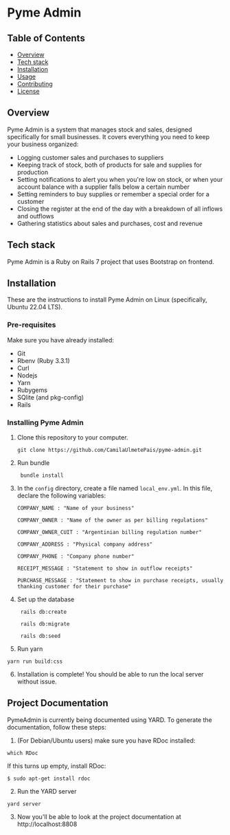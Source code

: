 # Pyme Admin

## Table of Contents
* [Overview](#overview)
* [Tech stack](#tech-stack)
* [Installation](#installation)
* [Usage](#usage)
* [Contributing](#contributing)
* [License](#license)

## Overview

Pyme Admin is a system that manages stock and sales, designed specifically for small businesses. It covers everything you need to keep your business organized:

* Logging customer sales and purchases to suppliers
* Keeping track of stock, both of products for sale and supplies for production
* Setting notifications to alert you when you're low on stock, or when your account balance with a supplier falls below a certain number
* Setting reminders to buy supplies or remember a special order for a customer
* Closing the register at the end of the day with a breakdown of all inflows and outflows
* Gathering statistics about sales and purchases, cost and revenue

## Tech stack

Pyme Admin is a Ruby on Rails 7 project that uses Bootstrap on frontend.

## Installation

These are the instructions to install Pyme Admin on Linux (specifically, Ubuntu 22.04 LTS). 

### Pre-requisites
Make sure you have already installed:
* Git
* Rbenv (Ruby 3.3.1)
* Curl
* Nodejs
* Yarn
* Rubygems
* SQlite (and pkg-config)
* Rails

### Installing Pyme Admin
1. Clone this repository to your computer.

    ```git clone https://github.com/CamilaUlmetePais/pyme-admin.git ```

2. Run bundle

    ` bundle install`

3. In the `config` directory, create a file named `local_env.yml`. In this file, declare the following variables:

    `COMPANY_NAME : "Name of your business"`

    `COMPANY_OWNER : "Name of the owner as per billing regulations"`

    `COMPANY_OWNER_CUIT : "Argentinian billing regulation number"`

    `COMPANY_ADDRESS : "Physical company address"`

    `COMPANY_PHONE : "Company phone number"`

    `RECEIPT_MESSAGE : "Statement to show in outflow receipts"`

    `PURCHASE_MESSAGE : "Statement to show in purchase receipts, usually thanking customer for their purchase"`

4. Set up the database

    ` rails db:create`

    ` rails db:migrate`

    ` rails db:seed`

5. Run yarn
  
  ` yarn run build:css `

6. Installation is complete! You should be able to run the local server without issue. 

## Project Documentation 

PymeAdmin is currently being documented using YARD. To generate the documentation, follow these steps: 

1. (For Debian/Ubuntu users) make sure you have RDoc installed: 

  ` which RDoc `

If this turns up empty, install RDoc:

  `$ sudo apt-get install rdoc`

2. Run the YARD server

  ` yard server `

3. Now you'll be able to look at the project documentation at http://localhost:8808

<!-- working on

### Running tests

## Usage

## Contributing

## License 

* System dependencies

* Configuration

* Services (job queues, cache servers, search engines, etc.)

* Deployment instructions

